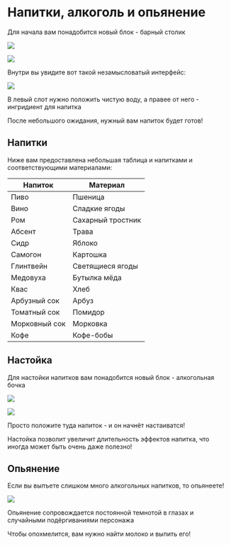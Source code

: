 # Напитки, алкоголь и опьянение

Для начала вам понадобится новый блок - барный столик

![](https://imgur.com/l9hlpmC.png)

![](https://imgur.com/t4JhGaX.png)

Внутри вы увидите вот такой незамысловатый интерфейс:

![](https://imgur.com/jZKwOBY.png)

В левый слот нужно положить чистую воду, а правее от него - ингридиент для напитка

После небольшого ожидания, нужный вам напиток будет готов!

## Напитки

Ниже вам предоставлена небольшая таблица и напитками и соответствующими материалами:

| Напиток | Материал |
| --- | --- |
| Пиво | Пшеница |
| Вино | Сладкие ягоды|
| Ром | Сахарный тростник |
| Абсент | Трава |
| Сидр | Яблоко |
| Самогон | Картошка |
| Глинтвейн | Светящиеся ягоды |
| Медовуха | Бутылка мёда |
| Квас | Хлеб |
| Арбузный сок | Арбуз |
| Томатный сок | Помидор |
| Морковный сок | Морковка |
| Кофе | Кофе-бобы |

## Настойка
Для настойки напитков вам понадобится новый блок - алкогольная бочка

![](https://imgur.com/4zIoW1Q.png)

![](https://imgur.com/WbRYE8j.png)

Просто положите туда напиток - и он начнёт настаиватся!

Настойка позволит увеличит длительность эффектов напитка, что иногда может быть очень даже полезно!

## Опьянение
Если вы выпъете слишком много алкогольных напитков, то опьянеете!

![](https://imgur.com/dF1rIAT.png)

Опьянение сопровождается постоянной темнотой в глазах и случайными подёргиваниями персонажа

Чтобы опохмелится, вам нужно найти молоко и выпить его!

